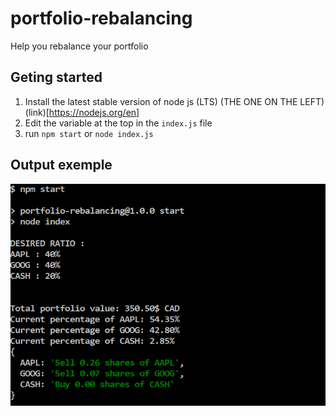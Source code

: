 # portfolio-rebalancing
Help you rebalance your portfolio

## Geting started
1. Install the latest stable version of node js (LTS) (THE ONE ON THE LEFT) (link)[https://nodejs.org/en]
2. Edit the variable at the top in the `index.js` file
2. run `npm start` or `node index.js`

## Output exemple 

![output](./assets/1.png)